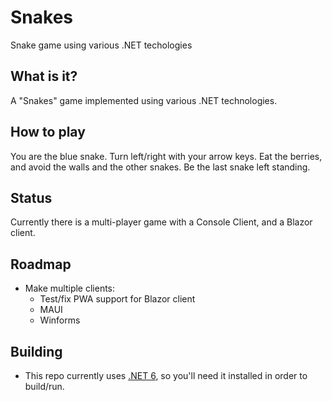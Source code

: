 # Snakes

Snake game using various .NET techologies

## What is it?
A "Snakes" game implemented using various .NET technologies.

## How to play
You are the blue snake. Turn left/right with your arrow keys. Eat the berries, and avoid the walls and the other snakes. Be the last snake left standing.

## Status
Currently there is a multi-player game with a Console Client, and a Blazor client.

## Roadmap
* Make multiple clients:
    * Test/fix PWA support for Blazor client
    * MAUI
    * Winforms

## Building
* This repo currently uses [.NET 6](https://dotnet.microsoft.com/download/dotnet/6.0), so you'll need it installed in order to build/run.
